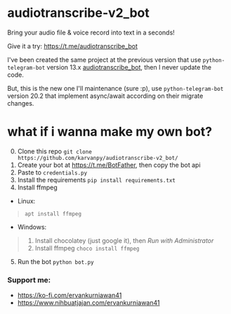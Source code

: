 # audiotranscribe-v2_bot
Bring your audio file &amp; voice record into text in a seconds!

Give it a try: https://t.me/audiotranscribe_bot

I've been created the same project at the previous version that use `python-telegram-bot` version 13.x [audiotranscribe_bot](https://github.com/karvanpy/AudioTranscribe_bot/), then I never update the code.

But, this is the new one I'll maintenance (sure :p), use `python-telegram-bot` version 20.2 that implement async/await according on their migrate changes.

# what if i wanna make my own bot?
0) Clone this repo `git clone https://github.com/karvanpy/audiotranscribe-v2_bot/`
1) Create your bot at https://t.me/BotFather, then copy the bot api
2) Paste to `credentials.py`
3) Install the requirements `pip install requirements.txt`
4) Install ffmpeg
 - Linux: 
 > `apt install ffmpeg`
 - Windows: 
> 1. Install chocolatey (just google it), then *Run with Administrator*
> 2. Install ffmpeg `choco install ffmpeg`
5) Run the bot `python bot.py`

### Support me:
- https://ko-fi.com/ervankurniawan41
- https://www.nihbuatjajan.com/ervankurniawan41
